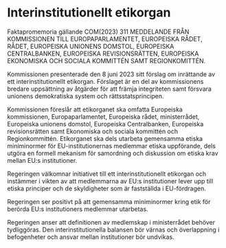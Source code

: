 # Interinstitutionellt etikorgan

Faktapromemoria gällande COM(2023\) 311 MEDDELANDE FRÅN KOMMISSIONEN TILL EUROPAPARLAMENTET, EUROPEISKA RÅDET, RÅDET, EUROPEISKA UNIONENS DOMSTOL, EUROPEISKA CENTRALBANKEN, EUROPEISKA REVISIONSRÄTTEN, EUROPEISKA EKONOMISKA OCH SOCIALA KOMMITTÉN SAMT REGIONKOMITTÉN.

Kommissionen presenterade den 8 juni 2023 sitt förslag om inrättande av ett interinstitutionellt etikorgan. Förslaget är en del av kommissionens bredare uppsättning av åtgärder för att främja integriteten samt försvara unionens demokratiska system och rättsstatsprincipen.

Kommissionen föreslår att etikorganet ska omfatta Europeiska kommissionen, Europaparlamentet, Europeiska rådet, ministerrådet, Europeiska unionens domstol, Europeiska Centralbanken, Europeiska revisionsrätten samt Ekonomiska och sociala kommittén och Regionkommittén. Etikorganet ska dels utarbeta gemensamma etiska miniminormer för EU\-institutionernas medlemmar etiska uppförande, dels utgöra en formell mekanism för samordning och diskussion om etiska krav mellan EU:s institutioner.

Regeringen välkomnar initiativet till ett interinstitutionellt etikorgan och
instämmer i vikten av att medlemmarna av EU:s institutioner lever upp till
etiska principer och de skyldigheter som är fastställda i EU\-fördragen.

Regeringen ser positivt på att gemensamma miniminormer kring etik för berörda EU:s institutioners medlemmar utarbetas.

Regeringen anser att definitionen av medlemskap i ministerrådet behöver tydliggöras. Den interinstitutionella balansen bör värnas och överlappning i befogenheter och ansvar mellan institutioner bör undvikas.
